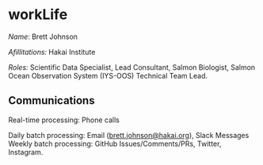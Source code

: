 # workLife

*Name*:  Brett Johnson

*Afillitations:* Hakai Institute

*Roles:* Scientific Data Specialist, Lead Consultant, Salmon Biologist, Salmon Ocean Observation System (IYS-OOS) Technical Team Lead.

## Communications

Real-time processing: Phone calls

Daily batch processing: Email (brett.johnson@hakai.org), Slack Messages
Weekly batch processing: GitHub Issues/Comments/PRs, Twitter, Instagram.

